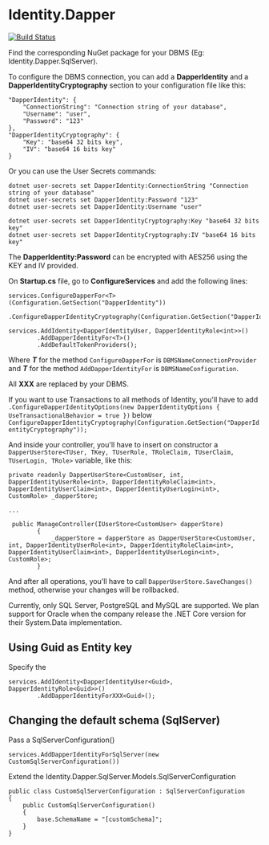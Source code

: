 # Identity.Dapper
[![Build Status](https://travis-ci.org/grandchamp/Identity.Dapper.svg?branch=master)](https://travis-ci.org/grandchamp/Identity.Dapper)

Find the corresponding NuGet package for your DBMS (Eg: Identity.Dapper.SqlServer).

To configure the DBMS connection, you can add a **DapperIdentity** and a **DapperIdentityCryptography** section to your configuration file like this:
```
"DapperIdentity": {
    "ConnectionString": "Connection string of your database",
    "Username": "user",
    "Password": "123"
},
"DapperIdentityCryptography": {
    "Key": "base64 32 bits key",
    "IV": "base64 16 bits key"
}
```

Or you can use the User Secrets commands:
```
dotnet user-secrets set DapperIdentity:ConnectionString "Connection string of your database"
dotnet user-secrets set DapperIdentity:Password "123"
dotnet user-secrets set DapperIdentity:Username "user"

dotnet user-secrets set DapperIdentityCryptography:Key "base64 32 bits key"
dotnet user-secrets set DapperIdentityCryptography:IV "base64 16 bits key"
```

The **DapperIdentity:Password** can be encrypted with AES256 using the KEY and IV provided.

On **Startup.cs** file, go to **ConfigureServices** and add the following lines:
```
services.ConfigureDapperFor<T>(Configuration.GetSection("DapperIdentity"))
        .ConfigureDapperIdentityCryptography(Configuration.GetSection("DapperIdentityCryptography"));

services.AddIdentity<DapperIdentityUser, DapperIdentityRole<int>>()
        .AddDapperIdentityFor<T>()
        .AddDefaultTokenProviders();
```

Where ***T*** for the method ```ConfigureDapperFor``` is ```DBMSNameConnectionProvider``` and ***T*** for the method ```AddDapperIdentityFor``` is ```DBMSNameConfiguration```.

All **XXX** are replaced by your DBMS.

If you want to use Transactions to all methods of Identity, you'll have to add `.ConfigureDapperIdentityOptions(new DapperIdentityOptions { UseTransactionalBehavior = true })` below `ConfigureDapperIdentityCryptography(Configuration.GetSection("DapperIdentityCryptography"));`

And inside your controller, you'll have to insert on constructor a `DapperUserStore<TUser, TKey, TUserRole, TRoleClaim, TUserClaim, TUserLogin, TRole>` variable, like this:

```
private readonly DapperUserStore<CustomUser, int, DapperIdentityUserRole<int>, DapperIdentityRoleClaim<int>, DapperIdentityUserClaim<int>, DapperIdentityUserLogin<int>, CustomRole> _dapperStore;

...

 public ManageController(IUserStore<CustomUser> dapperStore)
        {
            _dapperStore = dapperStore as DapperUserStore<CustomUser, int, DapperIdentityUserRole<int>, DapperIdentityRoleClaim<int>, DapperIdentityUserClaim<int>, DapperIdentityUserLogin<int>, CustomRole>;
        }
```

And after all operations, you'll have to call `DapperUserStore.SaveChanges()` method, otherwise your changes will be rollbacked.

Currently, only SQL Server, PostgreSQL and MySQL are supported. We plan support for Oracle when the company release the .NET Core version for their System.Data implementation.

## Using Guid as Entity key
Specify the <TKey>
```
services.AddIdentity<DapperIdentityUser<Guid>, DapperIdentityRole<Guid>>()
        .AddDapperIdentityForXXX<Guid>();
```

## Changing the default schema (SqlServer)
Pass a SqlServerConfiguration()
```
services.AddDapperIdentityForSqlServer(new CustomSqlServerConfiguration())
```
Extend the Identity.Dapper.SqlServer.Models.SqlServerConfiguration
```
public class CustomSqlServerConfiguration : SqlServerConfiguration
{
    public CustomSqlServerConfiguration()
    {
        base.SchemaName = "[customSchema]";
    }
}
```
